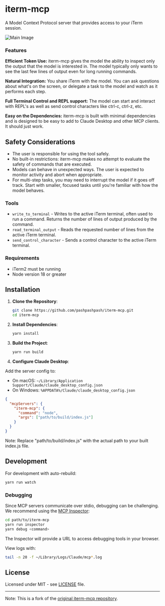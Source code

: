 # iterm-mcp 

A Model Context Protocol server that provides access to your iTerm session.

![Main Image](.github/images/demo.gif)

### Features

**Efficient Token Use:** iterm-mcp gives the model the ability to inspect only the output that the model is interested in. The model typically only wants to see the last few lines of output even for long running commands. 

**Natural Integration:** You share iTerm with the model. You can ask questions about what's on the screen, or delegate a task to the model and watch as it performs each step.

**Full Terminal Control and REPL support:** The model can start and interact with REPL's as well as send control characters like ctrl-c, ctrl-z, etc.

**Easy on the Dependencies:** iterm-mcp is built with minimal dependencies and is designed to be easy to add to Claude Desktop and other MCP clients. It should just work.

## Safety Considerations

* The user is responsible for using the tool safely.
* No built-in restrictions: iterm-mcp makes no attempt to evaluate the safety of commands that are executed.
* Models can behave in unexpected ways. The user is expected to monitor activity and abort when appropriate.
* For multi-step tasks, you may need to interrupt the model if it goes off track. Start with smaller, focused tasks until you're familiar with how the model behaves. 

### Tools

- `write_to_terminal` - Writes to the active iTerm terminal, often used to run a command. Returns the number of lines of output produced by the command.
- `read_terminal_output` - Reads the requested number of lines from the active iTerm terminal.
- `send_control_character` - Sends a control character to the active iTerm terminal.

### Requirements

* iTerm2 must be running
* Node version 18 or greater

## Installation

1. **Clone the Repository**:
   ```bash
   git clone https://github.com/pashpashpash/iterm-mcp.git
   cd iterm-mcp
   ```

2. **Install Dependencies**:
   ```bash
   yarn install
   ```

3. **Build the Project**:
   ```bash
   yarn run build
   ```

4. **Configure Claude Desktop**:

Add the server config to:
- On macOS: `~/Library/Application Support/Claude/claude_desktop_config.json`
- On Windows: `%APPDATA%/Claude/claude_desktop_config.json`

```json
{
  "mcpServers": {
    "iterm-mcp": {
      "command": "node",
      "args": ["path/to/build/index.js"]
    }
  }
}
```

Note: Replace "path/to/build/index.js" with the actual path to your built index.js file.

## Development

For development with auto-rebuild:
```bash
yarn run watch
```

### Debugging

Since MCP servers communicate over stdio, debugging can be challenging. We recommend using the [MCP Inspector](https://github.com/modelcontextprotocol/inspector):

```bash
cd path/to/iterm-mcp
yarn run inspector
yarn debug <command>
```

The Inspector will provide a URL to access debugging tools in your browser.

View logs with:
```bash
tail -n 20 -f ~/Library/Logs/Claude/mcp*.log
```

## License

Licensed under MIT - see [LICENSE](LICENSE) file.

---
Note: This is a fork of the [original iterm-mcp repository](https://github.com/ferrislucas/iterm-mcp).
